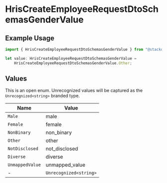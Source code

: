 # HrisCreateEmployeeRequestDtoSchemasGenderValue

## Example Usage

```typescript
import { HrisCreateEmployeeRequestDtoSchemasGenderValue } from "@stackone/stackone-client-ts/sdk/models/shared";

let value: HrisCreateEmployeeRequestDtoSchemasGenderValue =
    HrisCreateEmployeeRequestDtoSchemasGenderValue.Other;
```

## Values

This is an open enum. Unrecognized values will be captured as the `Unrecognized<string>` branded type.

| Name                   | Value                  |
| ---------------------- | ---------------------- |
| `Male`                 | male                   |
| `Female`               | female                 |
| `NonBinary`            | non_binary             |
| `Other`                | other                  |
| `NotDisclosed`         | not_disclosed          |
| `Diverse`              | diverse                |
| `UnmappedValue`        | unmapped_value         |
| -                      | `Unrecognized<string>` |